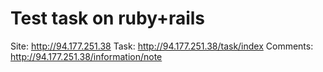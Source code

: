 # Test task on ruby+rails

Site: http://94.177.251.38
Task: http://94.177.251.38/task/index
Comments: http://94.177.251.38/information/note